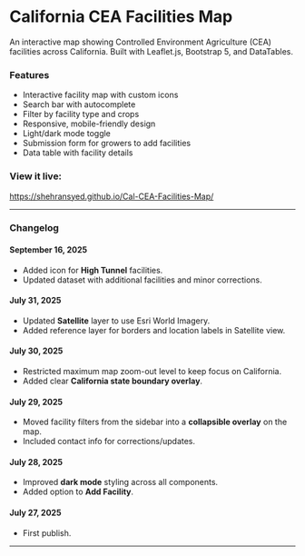# California CEA Facilities Map

An interactive map showing Controlled Environment Agriculture (CEA) facilities across California. Built with Leaflet.js, Bootstrap 5, and DataTables.

### Features
- Interactive facility map with custom icons
- Search bar with autocomplete
- Filter by facility type and crops
- Responsive, mobile-friendly design
- Light/dark mode toggle
- Submission form for growers to add facilities
- Data table with facility details

### View it live:
https://shehransyed.github.io/Cal-CEA-Facilities-Map/

---

### Changelog

#### September 16, 2025
- Added icon for **High Tunnel** facilities.
- Updated dataset with additional facilities and minor corrections.

#### July 31, 2025
- Updated **Satellite** layer to use Esri World Imagery.
- Added reference layer for borders and location labels in Satellite view.

#### July 30, 2025
- Restricted maximum map zoom-out level to keep focus on California.
- Added clear **California state boundary overlay**.

#### July 29, 2025
- Moved facility filters from the sidebar into a **collapsible overlay** on the map.
- Included contact info for corrections/updates.

#### July 28, 2025
- Improved **dark mode** styling across all components.
- Added option to **Add Facility**.

#### July 27, 2025
- First publish.

---
